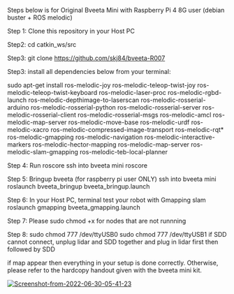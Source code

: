 Steps below is for Original Bveeta Mini with Raspberry Pi 4 8G user (debian buster + ROS melodic)

Step 1:
Clone this repository in your Host PC

Step2:
cd catkin_ws/src

Step3:
git clone https://github.com/skj84/bveeta-R007

Step3:
install all dependencies below from your terminal:

sudo apt-get install ros-melodic-joy ros-melodic-teleop-twist-joy   ros-melodic-teleop-twist-keyboard ros-melodic-laser-proc   ros-melodic-rgbd-launch ros-melodic-depthimage-to-laserscan   ros-melodic-rosserial-arduino ros-melodic-rosserial-python   ros-melodic-rosserial-server ros-melodic-rosserial-client   ros-melodic-rosserial-msgs ros-melodic-amcl ros-melodic-map-server   ros-melodic-move-base ros-melodic-urdf ros-melodic-xacro   ros-melodic-compressed-image-transport ros-melodic-rqt*   ros-melodic-gmapping ros-melodic-navigation ros-melodic-interactive-markers ros-melodic-hector-mapping ros-melodic-map-server ros-melodic-slam-gmapping ros-melodic-teb-local-planner

Step 4: Run roscore
ssh into bveeta mini
roscore
 
Step 5: Bringup bveeta (for raspberry pi user ONLY)
ssh into bveeta mini
roslaunch bveeta_bringup bveeta_bringup.launch

Step 6:
In your Host PC, terminal test your robot with Gmapping slam
roslaunch gmapping bveeta_gmapping.launch

Step 7:
Please sudo chmod +x for nodes that are not runnning 

Step 8: 
sudo chmod 777 /dev/ttyUSB0
sudo chmod 777 /dev/ttyUSB1
if SDD cannot connect, unplug lidar and SDD together and plug in lidar first then followed by SDD 

if map appear then everything in your setup is done correctly. Otherwise, please refer to the hardcopy handout given
with the bveeta mini kit.

<a href="https://ibb.co/82vzBmt"><img src="https://i.ibb.co/1Kysn0j/Screenshot-from-2022-06-30-05-41-23.png" alt="Screenshot-from-2022-06-30-05-41-23" border="0"></a><br /><a target='_blank' href='https://500pxdownload.com/'></a><br />
